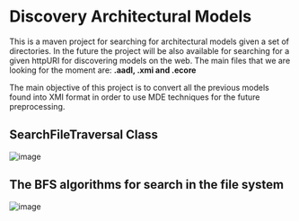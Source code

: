 # Discovery Architectural Models
This is a maven project for searching for architectural models given a set of directories.
In the future the project will be also available for searching for a given httpURI for discovering models on the web.
The main files that we are looking for the moment are: **.aadl, .xmi and .ecore**

The main objective of this project is to convert all the previous models found into XMI format
in order to use MDE techniques for the future preprocessing.

## SearchFileTraversal Class
![image](https://user-images.githubusercontent.com/37028825/198272771-b501f55b-7297-493d-a127-1f54fe6c1d6f.png)

## The BFS algorithms for search in the file system
![image](https://user-images.githubusercontent.com/37028825/198273088-80d595b4-d7c9-4e8c-acda-03ee4e330b2f.png)
